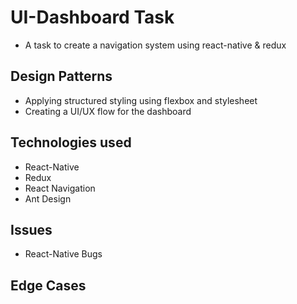 # UI-Dashboard Task
- A task to create a navigation system using react-native & redux

## Design Patterns
- Applying structured styling using flexbox and stylesheet
- Creating a UI/UX flow for the dashboard

## Technologies used
- React-Native
- Redux
- React Navigation
- Ant Design

## Issues
- React-Native Bugs

## Edge Cases
